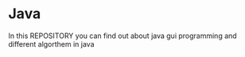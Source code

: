 # Java

In this REPOSITORY you can find out about java gui programming 
and different algorthem in java 
